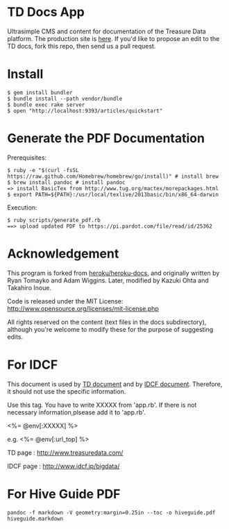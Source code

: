 # TD Docs App

Ultrasimple CMS and content for documentation of the Treasure Data platform.  The production site is [here](http://docs.treasuredata.com/). If you'd like to propose an edit to the TD docs, fork this repo, then send us a pull request.

# Install

    $ gem install bundler
    $ bundle install --path vendor/bundle
    $ bundle exec rake server
    $ open "http://localhost:9393/articles/quickstart"
    
# Generate the PDF Documentation

Prerequisites:

    $ ruby -e "$(curl -fsSL https://raw.github.com/Homebrew/homebrew/go/install)" # install brew
    $ brew install pandoc # install pandoc
    => install BasicTex from http://www.tug.org/mactex/morepackages.html
    $ export PATH=${PATH}:/usr/local/texlive/2013basic/bin/x86_64-darwin
    
Execution:

    $ ruby scripts/generate_pdf.rb
    ==> upload updated PDF to https://pi.pardot.com/file/read/id/25362
    
# Acknowledgement

This program is forked from [heroku/heroku-docs](http://github.com/heroku/heroku-docs), and originally written by Ryan Tomayko and Adam Wiggins. Later, modified by Kazuki Ohta and Takahiro Inoue.

Code is released under the MIT License: http://www.opensource.org/licenses/mit-license.php

All rights reserved on the content (text files in the docs subdirectory), although you're welcome to modify these for the purpose of suggesting edits.

# For IDCF
This document is used by [TD document](http://docs.treasuredata.com/) and by [IDCF document](http://ybi-docs.idcfcloud.com/). Therefore, it should not use the specific information.

Use this tag. You have to write XXXXX from 'app.rb'. If there is not necessary information,plsease add it to 'app.rb'.

<%= @env[:XXXXX] %>

e.g.
<%= @env[:url_top] %>

TD page : http://www.treasuredata.com/

IDCF page : http://www.idcf.jp/bigdata/

# For Hive Guide PDF

```
pandoc -f markdown -V geometry:margin=0.25in --toc -o hiveguide.pdf hiveguide.markdown
```
